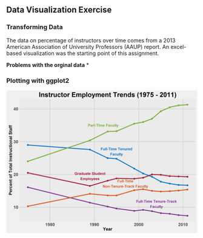 ## Data Visualization Exercise

### Transforming Data

The data on percentage of instructors over time comes from a 2013 American Association of University Professors (AAUP) report.
An excel-based visualization was the starting point of this assignment.

**Problems with the orginal data**
* 

### Plotting with ggplot2

![](instructor_vis.png)
